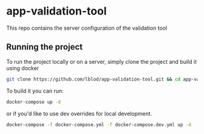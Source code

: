 # app-validation-tool

This repo contains the server configuration of the validation tool

## Running the project

To run the project locally or on a server, simply clone the project and build it using docker

```sh
git clone https://github.com/lblod/app-validation-tool.git && cd app-validation-tool
```

To build it you can run:  

```sh
docker-compose up -d 
```  

or if you'd like to use dev overrides for local development.  

```sh
docker-compose -f docker-compose.yml -f docker-compose.dev.yml up -d   
```
